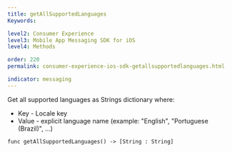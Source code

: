 ```yaml
---
title: getAllSupportedLanguages
Keywords:

level2: Consumer Experience
level3: Mobile App Messaging SDK for iOS
level4: Methods

order: 220
permalink: consumer-experience-ios-sdk-getallsupportedlanguages.html

indicator: messaging
---
```


Get all supported languages as Strings dictionary where:

* Key - Locale key
* Value - explicit language name (example: "English", "Portuguese (Brazil)", ...)

`func getAllSupportedLanguages() -> [String : String]`
